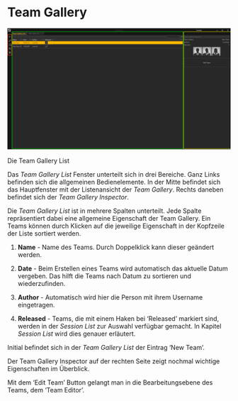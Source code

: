 # Team Gallery 

 
 

![Placeholder](img/TeamGalleryList.PNG) 

 
 

Die Team Gallery List 

 
Das *Team Gallery List* Fenster unterteilt sich in drei Bereiche. Ganz Links befinden sich die allgemeinen Bedienelemente. In der Mitte befindet sich das Hauptfenster mit der Listenansicht der *Team Gallery*. Rechts daneben befindet sich der *Team Gallery Inspector*. 

Die *Team Gallery List* ist in mehrere Spalten unterteilt. Jede Spalte repräsentiert dabei eine allgemeine Eigenschaft der Team Gallery. Ein Teams können durch Klicken auf die jeweilige Eigenschaft in der Kopfzeile der Liste sortiert werden. 

 

1.    **Name** - Name des Teams. Durch Doppelklick kann dieser geändert werden. 

 

2.    **Date** - Beim Erstellen eines Teams wird automatisch das aktuelle Datum vergeben. Das hilft die Teams nach Datum zu sortieren und wiederzufinden. 

 

3.    **Author** - Automatisch wird hier die Person mit ihrem Username eingetragen. 

 

4.    **Released** - Teams, die mit einem Haken bei ‘Released’ markiert sind, werden in der *Session List* zur Auswahl verfügbar gemacht. In Kapitel *Session List* wird dies genauer erläutert.  

Initial befindet sich in der *Team Gallery List* der Eintrag ‘New Team’.  

Der Team Gallery Inspector auf der rechten Seite zeigt nochmal wichtige Eigenschaften im Überblick. 

Mit dem ‘Edit Team’ Button gelangt man in die Bearbeitungsebene des Teams, dem ‘Team Editor’. 
